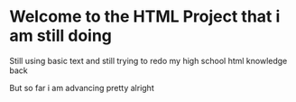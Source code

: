 <h1>  Welcome to the HTML Project that i am still doing </h1>

Still using basic text and still trying to redo my high school html knowledge back

But so far i am advancing pretty alright
